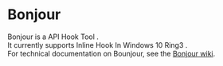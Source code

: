 # Bonjour

Bonjour is a API Hook Tool .  
It currently supports Inline Hook In Windows 10 Ring3 .  
For technical documentation on Bounjour, see the [Bonjour wiki](https://gitee.com/LiSheDaChuan/Bonjour/wikis/pages).